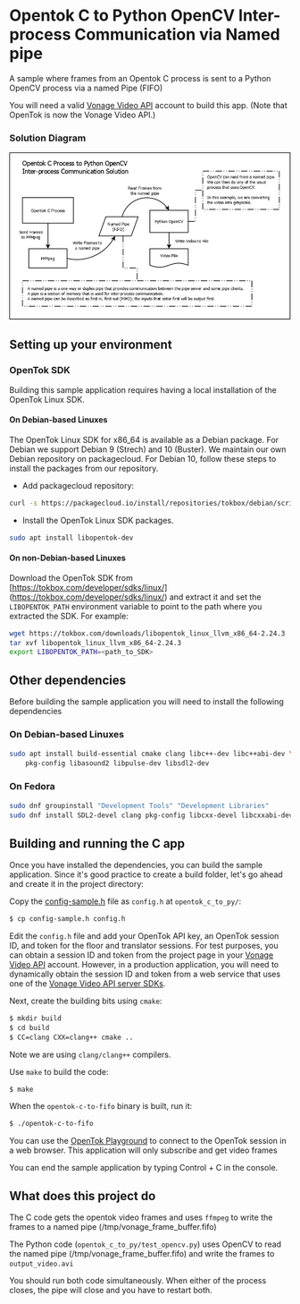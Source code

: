 # Opentok C to Python OpenCV Inter-process Communication via Named pipe
A sample where frames from an Opentok C process is sent to a Python OpenCV process via a named Pipe (FIFO)

You will need a valid [Vonage Video API](https://tokbox.com/developer/)
account to build this app. (Note that OpenTok is now the Vonage Video API.)

### Solution Diagram
![Solution Diagram](https://github.com/nexmo-se/opentok_c_to_py/blob/main/OpentokCtoPy.png)

## Setting up your environment

### OpenTok SDK

Building this sample application requires having a local installation of the
OpenTok Linux SDK.

#### On Debian-based Linuxes

The OpenTok Linux SDK for x86_64 is available as a Debian
package. For Debian we support Debian 9 (Strech) and 10 (Buster). We maintain
our own Debian repository on packagecloud. For Debian 10, follow these steps
to install the packages from our repository.

* Add packagecloud repository:

```bash
curl -s https://packagecloud.io/install/repositories/tokbox/debian/script.deb.sh | sudo bash
```

* Install the OpenTok Linux SDK packages.

```bash
sudo apt install libopentok-dev
```

#### On non-Debian-based Linuxes

Download the OpenTok SDK from [https://tokbox.com/developer/sdks/linux/] (https://tokbox.com/developer/sdks/linux/)
and extract it and set the `LIBOPENTOK_PATH` environment variable to point to the path where you extracted the SDK.
For example:

```bash
wget https://tokbox.com/downloads/libopentok_linux_llvm_x86_64-2.24.3
tar xvf libopentok_linux_llvm_x86_64-2.24.3
export LIBOPENTOK_PATH=<path_to_SDK>
```

## Other dependencies

Before building the sample application you will need to install the following dependencies

### On Debian-based Linuxes

```bash
sudo apt install build-essential cmake clang libc++-dev libc++abi-dev \
    pkg-config libasound2 libpulse-dev libsdl2-dev
```

### On Fedora

```bash
sudo dnf groupinstall "Development Tools" "Development Libraries"
sudo dnf install SDL2-devel clang pkg-config libcxx-devel libcxxabi-devel cmake
```

## Building and running the C app

Once you have installed the dependencies, you can build the sample application.
Since it's good practice to create a build folder, let's go ahead and create it
in the project directory:


Copy the [config-sample.h](onfig-sample.h) file as `config.h` at
`opentok_c_to_py/`:

```bash
$ cp config-sample.h config.h
```

Edit the `config.h` file and add your OpenTok API key,
an OpenTok session ID, and token for the floor and translator sessions. For test purposes,
you can obtain a session ID and token from the project page in your
[Vonage Video API](https://tokbox.com/developer/) account. However,
in a production application, you will need to dynamically obtain the session
ID and token from a web service that uses one of
the [Vonage Video API server SDKs](https://tokbox.com/developer/sdks/server/).

Next, create the building bits using `cmake`:

```bash
$ mkdir build
$ cd build
$ CC=clang CXX=clang++ cmake ..
```

Note we are using `clang/clang++` compilers.

Use `make` to build the code:

```bash
$ make
```

When the `opentok-c-to-fifo` binary is built, run it:

```bash
$ ./opentok-c-to-fifo
```

You can use the [OpenTok Playground](https://tokbox.com/developer/tools/playground/)
to connect to the OpenTok session in a web browser. This application will only subscribe and get video frames

You can end the sample application by typing Control + C in the console.

## What does this project do

The C code gets the opentok video frames and uses `ffmpeg` to write the frames to a named pipe (/tmp/vonage_frame_buffer.fifo)

The Python code (`opentok_c_to_py/test_opencv.py`) uses OpenCV to read the named pipe (/tmp/vonage_frame_buffer.fifo) and write the frames to `output_video.avi`

You should run both code simultaneously. When either of the process closes, the pipe will close and you have to restart both.
